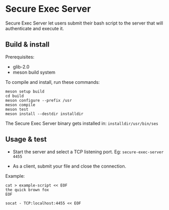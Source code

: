 # Secure Exec Server

Secure Exec Server let users submit their bash script to the server that will
authenticate and execute it.


## Build & install

Prerequisites:
- glib-2.0
- meson build system

To compile and install, run these commands:
```
meson setup build
cd build
meson configure --prefix /usr
meson compile
meson test
meson install --destdir installdir
```

The Secure Exec Server binary gets installed in: `installdir/usr/bin/ses`


## Usage & test

- Start the server and select a TCP listening port. Eg: `secure-exec-server 4455`

- As a client, submit your file and close the connection.

Example:
```
cat > example-script << EOF
the quick brown fox
EOF

socat - TCP:localhost:4455 << EOF
```




